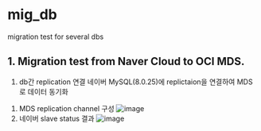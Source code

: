 # mig_db
migration test for several dbs

## 1. Migration test from Naver Cloud to OCI MDS.
1. db간 replication 연결
네이버 MySQL(8.0.25)에 replictaion을 연결하여 MDS로 데이터 동기화
1) MDS replication channel 구성
![image](https://github.com/khkwon01/mig_db/assets/8789421/9f13c2fb-ab5d-4956-b211-eaba095bf79b)
2) 네이버 slave status 결과
![image](https://github.com/khkwon01/mig_db/assets/8789421/364201c4-da1a-4262-ae3e-e129f74ae4e3)
